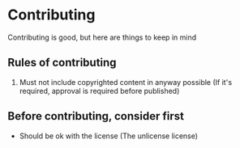 # Contributing

Contributing is good, but here are things to keep in mind

## Rules of contributing

1. Must not include copyrighted content in anyway possible (If it's required, approval is required before published)

## Before contributing, consider first

* Should be ok with the license (The unlicense license)
